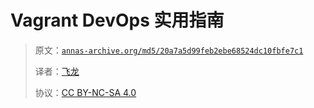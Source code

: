 # Vagrant DevOps 实用指南

> 原文：[`annas-archive.org/md5/20a7a5d99feb2ebe68524dc10fbfe7c1`](https://annas-archive.org/md5/20a7a5d99feb2ebe68524dc10fbfe7c1)
> 
> 译者：[飞龙](https://github.com/wizardforcel)
> 
> 协议：[CC BY-NC-SA 4.0](http://creativecommons.org/licenses/by-nc-sa/4.0/)